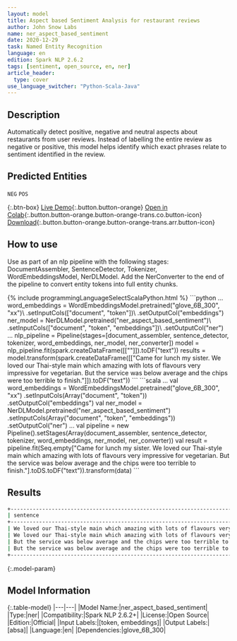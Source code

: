 ```yaml
---
layout: model
title: Aspect based Sentiment Analysis for restaurant reviews
author: John Snow Labs
name: ner_aspect_based_sentiment
date: 2020-12-29
task: Named Entity Recognition
language: en
edition: Spark NLP 2.6.2
tags: [sentiment, open_source, en, ner]
article_header:
  type: cover
use_language_switcher: "Python-Scala-Java"
---
```


## Description

Automatically detect positive, negative and neutral aspects about restaurants from user reviews. Instead of labelling the entire review as negative or positive, this model helps identify which exact phrases relate to sentiment identified in the review.

## Predicted Entities

`NEG` `POS`

{:.btn-box}
[Live Demo](https://demo.johnsnowlabs.com/public/ASPECT_BASED_SENTIMENT_RESTAURANT/){:.button.button-orange}
[Open in Colab](https://colab.research.google.com/github/JohnSnowLabs/spark-nlp-workshop/blob/master/tutorials/streamlit_notebooks/ABSA_Inference.ipynb){:.button.button-orange.button-orange-trans.co.button-icon}
[Download](https://s3.amazonaws.com/auxdata.johnsnowlabs.com/public/models/ner_aspect_based_sentiment_en_2.6.2_2.4_1609249232812.zip){:.button.button-orange.button-orange-trans.arr.button-icon}

## How to use

Use as part of an nlp pipeline with the following stages: DocumentAssembler, SentenceDetector, Tokenizer, WordEmbeddingsModel, NerDLModel. Add the NerConverter to the end of the pipeline to convert entity tokens into full entity chunks.

<div class="tabs-box" markdown="1">
{% include programmingLanguageSelectScalaPython.html %}
```python
...
word_embeddings = WordEmbeddingsModel.pretrained("glove_6B_300", "xx")\
    .setInputCols(["document", "token"])\
    .setOutputCol("embeddings")
ner_model = NerDLModel.pretrained("ner_aspect_based_sentiment")\
    .setInputCols(["document", "token", "embeddings"])\
    .setOutputCol("ner")
...
nlp_pipeline = Pipeline(stages=[document_assembler, sentence_detector, tokenizer, word_embeddings, ner_model, ner_converter])
model = nlp_pipeline.fit(spark.createDataFrame([[""]]).toDF("text"))
results = model.transform(spark.createDataFrame([["Came for lunch my sister. We loved our Thai-style main which amazing with lots of flavours very impressive for vegetarian. But the service was below average and the chips were too terrible to finish."]]).toDF("text"))
```
```scala
...
val word_embeddings = WordEmbeddingsModel.pretrained("glove_6B_300", "xx")
    .setInputCols(Array("document", "token"))
    .setOutputCol("embeddings")
val ner_model = NerDLModel.pretrained("ner_aspect_based_sentiment")
    .setInputCols(Array("document", "token", "embeddings"))
    .setOutputCol("ner")
...
val pipeline = new Pipeline().setStages(Array(document_assembler, sentence_detector, tokenizer, word_embeddings, ner_model, ner_converter))
val result = pipeline.fit(Seq.empty["Came for lunch my sister. We loved our Thai-style main which amazing with lots of flavours very impressive for vegetarian. But the service was below average and the chips were too terrible to finish."].toDS.toDF("text")).transform(data)
```
</div>

## Results

```bash
+----------------------------------------------------------------------------------------------------+-------------------+-----------+
| sentence                                                                                           | aspect            | sentiment |
+----------------------------------------------------------------------------------------------------+-------------------+-----------+
| We loved our Thai-style main which amazing with lots of flavours very impressive for vegetarian.   | Thai-style main   | positive  |
| We loved our Thai-style main which amazing with lots of flavours very impressive for vegetarian.   | lots of flavours  | positive  |
| But the service was below average and the chips were too terrible to finish.                       | service           | negative  |
| But the service was below average and the chips were too terrible to finish.                       | chips             | negative  |
+----------------------------------------------------------------------------------------------------+-------------------+-----------+

```

{:.model-param}
## Model Information

{:.table-model}
|---|---|
|Model Name:|ner_aspect_based_sentiment|
|Type:|ner|
|Compatibility:|Spark NLP 2.6.2+|
|License:|Open Source|
|Edition:|Official|
|Input Labels:|[token, embeddings]|
|Output Labels:|[absa]|
|Language:|en|
|Dependencies:|glove_6B_300|